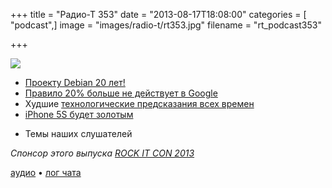 +++
title = "Радио-Т 353"
date = "2013-08-17T18:08:00"
categories = [ "podcast",]
image = "images/radio-t/rt353.jpg"
filename = "rt_podcast353"

+++

![](https://radio-t.com/images/radio-t/rt353.jpg)

* [Проекту Debian 20 лет!](http://habrahabr.ru/post/190318/)
* [Правило 20% больше не действует в Google](http://habrahabr.ru/post/190362/)
* Худшие [технологические предсказания всех времен](http://www.impactlab.net/2013/08/13/top-10-worst-technology-predictions-of-all-time/)
* [iPhone 5S будет золотым](http://www.mactrast.com/2013/08/kuo-iphone-5s-will-be-available-in-gold-and-offer-128gb-storage-option/)
- Темы наших слушателей

_Спонсор этого выпуска [ROCK IT CON 2013](http://www.rockitcon.com)_

[аудио](http://media.blubrry.com/radiot/cdn.radio-t.com/rt_podcast353.mp3) • [лог чата](http://chat.radio-t.com/logs/radio-t-353.html)
<audio src="http://media.blubrry.com/radiot/cdn.radio-t.com/rt_podcast353.mp3" preload="none"></audio>
